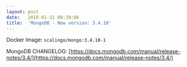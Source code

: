 ```yaml
---
layout:	post
date:	2018-01-31 08:39:06
title:	'MongoDB - New version: 3.4.10'
---
```


Docker Image: `scalingo/mongo:3.4.10-1`

MongoDB CHANGELOG: [https://docs.mongodb.com/manual/release-notes/3.4/](https://docs.mongodb.com/manual/release-notes/3.4/)
